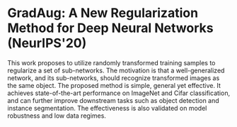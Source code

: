 # GradAug: A New Regularization Method for Deep Neural Networks (NeurIPS'20)
This work proposes to utilize randomly transformed training samples to regularize a set of sub-networks. The motivation is that a well-generalized network, and its sub-networks, should recognize transformed images as the same object. The proposed method is simple, general yet effective. It achieves state-of-the-art performance on ImageNet and Cifar classification, and can further improve downstream tasks such as object detection and instance segmentation. The effectiveness is also validated on model robustness and low data regimes.
